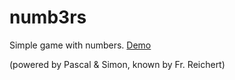 numb3rs
=======

Simple game with numbers. [Demo](http://dev.pascal-iske.de/numb3rs/)

(powered by Pascal & Simon, known by Fr. Reichert)
